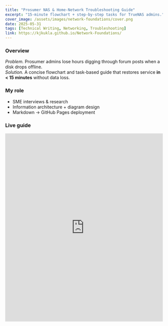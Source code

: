 ```yaml
---
title: "Prosumer NAS & Home-Network Troubleshooting Guide"
excerpt: "15-minute flowchart + step-by-step tasks for TrueNAS admins."
cover_image: /assets/images/network-foundations/cover.png
date: 2025-05-31
tags: [Technical Writing, Networking, Troubleshooting]
link: https://kjkukla.github.io/Network-Foundations/
---
```



### Overview
*Problem.* Prosumer admins lose hours digging through forum posts when a disk drops offline.  
*Solution.* A concise flowchart and task-based guide that restores service **in < 15 minutes** without data loss.

### My role
* SME interviews & research  
* Information architecture + diagram design  
* Markdown → GitHub Pages deployment

### Live guide
<iframe src="https://kjkukla.github.io/Network-Foundations/"
        width="100%" height="600" style="border:none;"></iframe>


